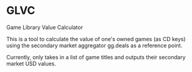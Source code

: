 # GLVC
Game Library Value Calculator


This is a tool to calculate the value of one's owned games (as CD keys) using the secondary market aggregator gg.deals as a reference point.

Currently, only takes in a list of game titles and outputs their secondary market USD values.
